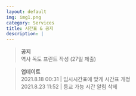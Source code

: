 ```yaml
---
layout: default
img: img1.png
category: Services
title: 시간표 & 공지
description: |
---
```


  > **공지**      
  > 역사 독도 프린트 작성 (27일 제출)     

  > **업데이트**      
  > 2021.8.18 00:31 | 임시시간표에 맞게 시간표 개정     
  > 2021.8.23 11:52 | 등교 가능 시간 알림 삭제

<!--<html>
  <br>
  <h3 id="time_go_school">등교 가능 시간 : </h3>
  
  <script>
    function Cal(v){
      return "08:" + (v * 5 + 30);
    }
    function TimeGoSchool(){
        const monday = 3;

        var date = new Date();

        var T = start_time;

        var DATA = document.getElementById("time_go_school");

        var str = "등교 가능 시간 ";

        var day = date.getDay();


        if(date.getHours() >= 12){
          day = (day + 1) % 7;
        }
        
        var week = ["월", "화", "수", "목", "금"];

        if(day != 0 && day != 6){
          str += "(" + week[day - 1] + ")\n\n";
          var time = (5 + monday - day) % 5;
          var time2 = (time + 2) % 5;
          str += " - "+ Cal(time)+" ~ " + Cal(time+1) + " (정)\n" + " - "+ Cal(time2)+" ~ " + Cal(time2+1) + " (부)";
        }
        else{
          str = "";
        }
        DATA.innerText = str;
    }
    TimeGoSchool();
  </script>
</html>-->